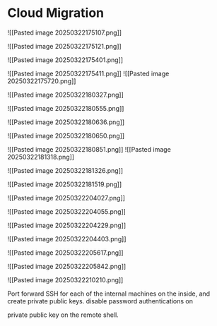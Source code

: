 # Cloud Migration

![[Pasted image 20250322175107.png]]

![[Pasted image 20250322175121.png]]

![[Pasted image 20250322175401.png]]

![[Pasted image 20250322175411.png]]
![[Pasted image 20250322175720.png]]

![[Pasted image 20250322180327.png]]

![[Pasted image 20250322180555.png]]

![[Pasted image 20250322180636.png]]

![[Pasted image 20250322180650.png]]

![[Pasted image 20250322180851.png]]
![[Pasted image 20250322181318.png]]

![[Pasted image 20250322181326.png]]

![[Pasted image 20250322181519.png]]

![[Pasted image 20250322204027.png]]

![[Pasted image 20250322204055.png]]

![[Pasted image 20250322204229.png]]

![[Pasted image 20250322204403.png]]

![[Pasted image 20250322205617.png]]

![[Pasted image 20250322205842.png]]

![[Pasted image 20250322210210.png]]



Port forward SSH for each of the internal machines on the inside, and create private public keys. disable password authentications on

private public key on the remote shell. 